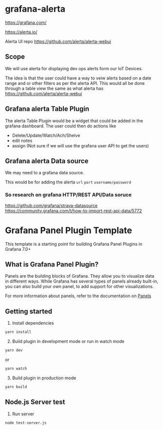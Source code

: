 # grafana-alerta

https://grafana.com/

https://alerta.io/

Alerta UI repo
https://github.com/alerta/alerta-webui


## Scope
We will use alerta for displaying dev ops alerts form our IoT Devices.

The idea is that the user could have a way to veiw alerts based on a date range and or other filters as per the alerta API.
This would all be done through a table view the same as what alerta has https://github.com/alerta/alerta-webui

## Grafana alerta Table Plugin

The alerta Table Plugin would be a widget that could be added in the grafana dashboard.
The user could then do actions like

- Delete/Update/Watch/Ach/Shelve
- edit notes
- assign (Not sure if we will use the grafana user API to get the users)


## Grafana alerta Data source
We may need to a grafana data source.

This would be for adding the alerta 
`url`
`port`
`username/password`


### So research on grafana HTTP/REST API/Data soruce

https://github.com/grafana/strava-datasource
https://community.grafana.com/t/how-to-import-rest-api-data/5772



# Grafana Panel Plugin Template

<!-- 
[![CircleCI](https://circleci.com/gh/grafana/simple-react-panel.svg?style=svg)](https://circleci.com/gh/grafana/simple-react-panel)
[![David Dependency Status](https://david-dm.org/grafana/simple-react-panel.svg)](https://david-dm.org/grafana/simple-react-panel)
[![David Dev Dependency Status](https://david-dm.org/grafana/simple-react-panel/dev-status.svg)](https://david-dm.org/grafana/simple-react-panel/?type=dev)
[![Known Vulnerabilities](https://snyk.io/test/github/grafana/simple-react-panel/badge.svg)](https://snyk.io/test/github/grafana/simple-react-panel)
[![Maintainability](https://api.codeclimate.com/v1/badges/1dee2585eb412f913cbb/maintainability)](https://codeclimate.com/github/grafana/simple-react-panel/maintainability)
[![Test Coverage](https://api.codeclimate.com/v1/badges/1dee2585eb412f913cbb/test_coverage)](https://codeclimate.com/github/grafana/simple-react-panel/test_coverage) -->

This template is a starting point for building Grafana Panel Plugins in Grafana 7.0+


## What is Grafana Panel Plugin?
Panels are the building blocks of Grafana. They allow you to visualize data in different ways. While Grafana has several types of panels already built-in, you can also build your own panel, to add support for other visualizations.

For more information about panels, refer to the documentation on [Panels](https://grafana.com/docs/grafana/latest/features/panels/panels/)

## Getting started
1. Install dependencies
```BASH
yarn install
```
2. Build plugin in development mode or run in watch mode
```BASH
yarn dev
```
or
```BASH
yarn watch
```
3. Build plugin in production mode
```BASH
yarn build
```

## Node.js Server test
1. Run server
```BASH
node test-server.js
```
